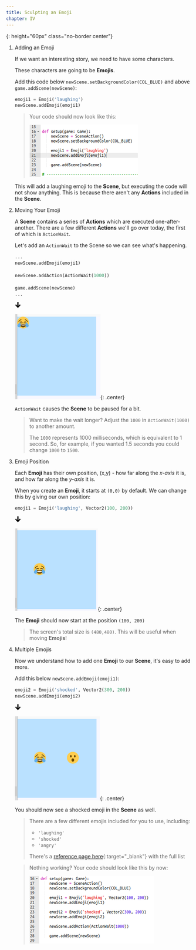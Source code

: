 ```yaml
---
title: Sculpting an Emoji
chapter: IV
---
```

[arrow_down]: /assets/images/core/icons/down_arrow.svg
{: height="60px" class="no-border center"}

1.  Adding an Emoji

    If we want an interesting story, we need to have some characters.
    
    These characters are going to be **Emojis**.

    Add this code below `newScene.setBackgroundColor(COL_BLUE)` and above `game.addScene(newScene)`:

    ```python
    emoji1 = Emoji('laughing')
    newScene.addEmoji(emoji1)
    ```

    > Your code should now look like this:
    > 
    > ![Code view](/assets/images/contrib/emoji/emoji.png)

    This will add a laughing emoji to the **Scene**, but executing the code will not show anything. This is because there aren't any **Actions** included in the **Scene**.

2.  Moving Your Emoji

    A **Scene** contains a series of **Actions** which are executed one-after-another. There are a few different **Actions** we'll go over today, the first of which is `ActionWait`.
    
    Let's add an `ActionWait` to the Scene so we can see what's happening.

    ```python
    ...
    newScene.addEmoji(emoji1)

    newScene.addAction(ActionWait(1000))

    game.addScene(newScene)
    ...
    ```

    ![arrow_down]

    ![Laughing emoji](/assets/images/contrib/emoji/emoji_1.png){: .center}

    `ActionWait` causes the **Scene** to be paused for a bit.

    > Want to make the wait longer? Adjust the `1000` in `ActionWait(1000)` to another amount.
    > 
    > The `1000` represents 1000 milliseconds, which is equivalent to 1 second. So, for example, if you wanted 1.5 seconds you could change `1000` to `1500`.

3.  Emoji Position

    Each **Emoji** has their own position, (x,y) - how far along the *x-axis* it is, and how far along the *y-axis* it is.

    When you create an **Emoji**, it starts at `(0,0)` by default. We can change this by giving our own position:

    ```python
    emoji1 = Emoji('laughing', Vector2(100, 200))
    ```

    ![arrow_down]

    ![Moved laughing emoji](/assets/images/contrib/emoji/emoji_2.png){: .center}

    The **Emoji** should now start at the position `(100, 200)`

    > The screen's total size is `(480,480)`. This will be useful when moving **Emojis**!

4.  Multiple Emojis

    Now we understand how to add one **Emoji** to our **Scene**, it's easy to add more.

    Add this below `newScene.addEmoji(emoji1)`:

    ```python
    emoji2 = Emoji('shocked', Vector2(300, 200))
    newScene.addEmoji(emoji2)
    ```

    ![arrow_down]

    ![Two emoji!](/assets/images/contrib/emoji/emoji_3.png){: .center}

    You should now see a shocked emoji in the **Scene** as well.

    > There are a few different emojis included for you to use, including:
    > 
    > * `'laughing'`
    > * `'shocked'`
    > * `'angry'`
    > 
    > There's a [reference page here](/reference){:target="_blank"} with the full list

    > Nothing working? Your code should look like this by now:
    > 
    > ![Current code](/assets/images/contrib/emoji/emoji_4.png)